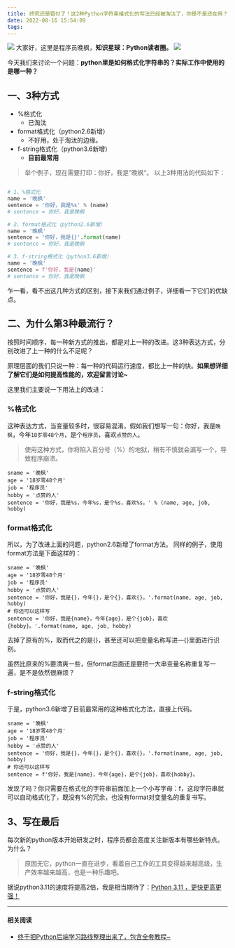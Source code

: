 ```yaml
---
title: 终究还是错付了！这2种Python字符串格式化的写法已经被淘汰了，你是不是还在用？
date: 2022-08-16 15:54:09
tags:
---
```




![](https://www.python-office.com/api/img-cdn/wanfeng/python-star-group/format/cover.jpg)
大家好，这里是程序员晚枫，**知识星球：Python读者圈。**
![](https://www.python-office.com/api/img-cdn/wanfeng/python-star-group/format/qa.png)

今天我们来讨论一个问题：**python里是如何格式化字符串的？实际工作中使用的是哪一种？**

## 一、3种方式
- %格式化
  - 已淘汰
- format格式化（python2.6新增）
  - 不好用，处于淘汰的边缘。
- f-string格式化（python3.6新增）
  - **目前最常用**

>举个例子，现在需要打印：你好，我是”晚枫“。
以上3种用法的代码如下：

```python

# 1、%格式化
name = '晚枫'
sentence = '你好，我是%s' % (name)
# sentence = 你好，我是晚枫

# 2、format格式化（python2.6新增）
name = '晚枫'
sentence = '你好，我是{}'.format(name)
# sentence = 你好，我是晚枫

# 3、f-string格式化（python3.6新增）
name = '晚枫'
sentence = f'你好，我是{name}'
# sentence = 你好，我是晚枫

```

乍一看，看不出这几种方式的区别，接下来我们通过例子，详细看一下它们的优缺点。


## 二、为什么第3种最流行？

按照时间顺序，每一种新方式的推出，都是对上一种的改进。这3种表达方式，分别改进了上一种的什么不足呢？

原理层面的我们只说一种：每一种的代码运行速度，都比上一种的快。**如果想详细了解它们是如何提高性能的，欢迎留言讨论~**

这里我们主要说一下用法上的改进：

### %格式化
这种表达方式，当变量较多时，很容易混淆，假如我们想写一句：你好，我是``晚枫``，今年``18岁零48个月``，是个``程序员``，喜欢``点赞的人``。

> 使用这种方式，你将陷入百分号（%）的地狱，稍有不慎就会漏写一个，导致程序崩溃。
```
sname = '晚枫'
age = '18岁零48个月'
job = '程序员'
hobby = '点赞的人'
sentence = '你好，我是%s，今年%s，是个%s，喜欢%s。' % (name, age, job, hobby)
```
### format格式化
所以，为了改进上面的问题，python2.6新增了format方法。
同样的例子，使用format方法是下面这样的：
```
sname = '晚枫'
age = '18岁零48个月'
job = '程序员'
hobby = '点赞的人'
sentence = '你好，我是{}，今年{}，是个{}，喜欢{}。'.format(name, age, job, hobby)
# 你还可以这样写
sentence = '你好，我是{name}，今年{age}，是个{job}，喜欢{hobby}。'.format(name, age, job, hobby)
```
去掉了原有的%，取而代之的是{}，甚至还可以把变量名称写进—{}里面进行识别。

虽然比原来的%要清爽一些，但format后面还是要把一大串变量名称重复写一遍，是不是依然很麻烦？

### f-string格式化
于是，python3.6新增了目前最常用的这种格式化方法，直接上代码。
```
sname = '晚枫'
age = '18岁零48个月'
job = '程序员'
hobby = '点赞的人'
sentence = '你好，我是{}，今年{}，是个{}，喜欢{}。'.format(name, age, job, hobby)
# 你还可以这样写
sentence = f'你好，我是{name}，今年{age}，是个{job}，喜欢{hobby}。
```

发现了吗？你只需要在格式化的字符串前面加上一个小写字母：f，这段字符串就可以自动格式化了，既没有%的冗余，也没有format对变量名的重复书写。

## 3、写在最后

每次新的python版本开始研发之时，程序员都会高度关注新版本有哪些新特点。为什么？

>原因无它，python一直在进步，看着自己工作的工具变得越来越高级，生产效率越来越高，也是一种乐趣吧。

据说python3.11的速度将提高2倍，我是相当期待了：[Python 3.11 ，更快更高更强！](http://t.cn/A6S4KRXo)

---

#### 相关阅读
 - [终于把Python后端学习路线整理出来了，包含全套教程~](https://mp.weixin.qq.com/s/JqY0vFpBnG6CzDD1sB3nDw)





